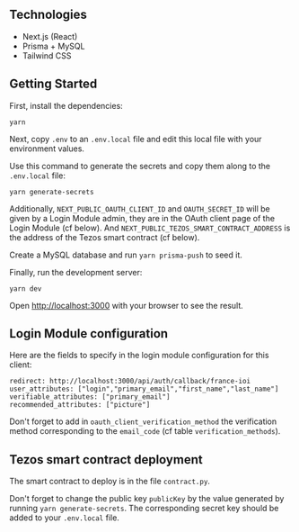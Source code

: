 ## Technologies

- Next.js (React)
- Prisma + MySQL
- Tailwind CSS

## Getting Started

First, install the dependencies:

```
yarn
```

Next, copy `.env` to an `.env.local` file and edit this local file
with your environment values.

Use this command to generate the secrets and copy them along to the `.env.local` file:

```
yarn generate-secrets
```

Additionally, `NEXT_PUBLIC_OAUTH_CLIENT_ID` and `OAUTH_SECRET_ID` will be given
by a Login Module admin, they are in the OAuth client page of the Login Module (cf below).
And `NEXT_PUBLIC_TEZOS_SMART_CONTRACT_ADDRESS` is the address of the
Tezos smart contract (cf below).

Create a MySQL database and run `yarn prisma-push` to seed it.

Finally, run the development server:

```
yarn dev
```

Open [http://localhost:3000](http://localhost:3000) with your browser to see the result.


## Login Module configuration

Here are the fields to specify in the login module configuration for this client:

```
redirect: http://localhost:3000/api/auth/callback/france-ioi
user_attributes: ["login","primary_email","first_name","last_name"]
verifiable_attributes: ["primary_email"]
recommended_attributes: ["picture"]
```

Don't forget to add in `oauth_client_verification_method` the verification
method corresponding to the `email_code` (cf table `verification_methods`).

## Tezos smart contract deployment

The smart contract to deploy is in the file `contract.py`.

Don't forget to change the public key `publicKey` by the value
generated by running `yarn generate-secrets`. The corresponding
secret key should be added to your `.env.local` file.